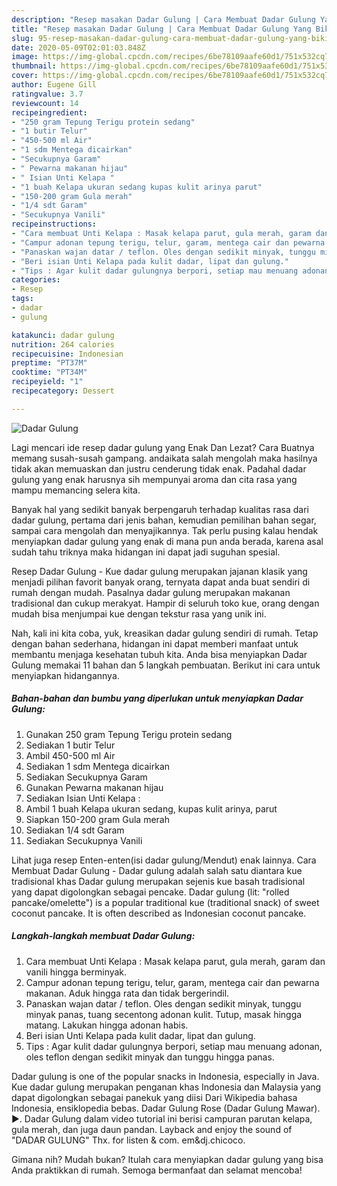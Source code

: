 ```yaml
---
description: "Resep masakan Dadar Gulung | Cara Membuat Dadar Gulung Yang Bikin Ngiler"
title: "Resep masakan Dadar Gulung | Cara Membuat Dadar Gulung Yang Bikin Ngiler"
slug: 95-resep-masakan-dadar-gulung-cara-membuat-dadar-gulung-yang-bikin-ngiler
date: 2020-05-09T02:01:03.848Z
image: https://img-global.cpcdn.com/recipes/6be78109aafe60d1/751x532cq70/dadar-gulung-foto-resep-utama.jpg
thumbnail: https://img-global.cpcdn.com/recipes/6be78109aafe60d1/751x532cq70/dadar-gulung-foto-resep-utama.jpg
cover: https://img-global.cpcdn.com/recipes/6be78109aafe60d1/751x532cq70/dadar-gulung-foto-resep-utama.jpg
author: Eugene Gill
ratingvalue: 3.7
reviewcount: 14
recipeingredient:
- "250 gram Tepung Terigu protein sedang"
- "1 butir Telur"
- "450-500 ml Air"
- "1 sdm Mentega dicairkan"
- "Secukupnya Garam"
- " Pewarna makanan hijau"
- " Isian Unti Kelapa "
- "1 buah Kelapa ukuran sedang kupas kulit arinya parut"
- "150-200 gram Gula merah"
- "1/4 sdt Garam"
- "Secukupnya Vanili"
recipeinstructions:
- "Cara membuat Unti Kelapa : Masak kelapa parut, gula merah, garam dan vanili hingga berminyak."
- "Campur adonan tepung terigu, telur, garam, mentega cair dan pewarna makanan. Aduk hingga rata dan tidak bergerindil."
- "Panaskan wajan datar / teflon. Oles dengan sedikit minyak, tunggu minyak panas, tuang secentong adonan kulit. Tutup, masak hingga matang. Lakukan hingga adonan habis."
- "Beri isian Unti Kelapa pada kulit dadar, lipat dan gulung."
- "Tips : Agar kulit dadar gulungnya berpori, setiap mau menuang adonan, oles teflon dengan sedikit minyak dan tunggu hingga panas."
categories:
- Resep
tags:
- dadar
- gulung

katakunci: dadar gulung 
nutrition: 264 calories
recipecuisine: Indonesian
preptime: "PT37M"
cooktime: "PT34M"
recipeyield: "1"
recipecategory: Dessert

---
```



![Dadar Gulung](https://img-global.cpcdn.com/recipes/6be78109aafe60d1/751x532cq70/dadar-gulung-foto-resep-utama.jpg)

Lagi mencari ide resep dadar gulung yang Enak Dan Lezat? Cara Buatnya memang susah-susah gampang. andaikata salah mengolah maka hasilnya tidak akan memuaskan dan justru cenderung tidak enak. Padahal dadar gulung yang enak harusnya sih mempunyai aroma dan cita rasa yang mampu memancing selera kita.

Banyak hal yang sedikit banyak berpengaruh terhadap kualitas rasa dari dadar gulung, pertama dari jenis bahan, kemudian pemilihan bahan segar, sampai cara mengolah dan menyajikannya. Tak perlu pusing kalau hendak menyiapkan dadar gulung yang enak di mana pun anda berada, karena asal sudah tahu triknya maka hidangan ini dapat jadi suguhan spesial.

Resep Dadar Gulung - Kue dadar gulung merupakan jajanan klasik yang menjadi pilihan favorit banyak orang, ternyata dapat anda buat sendiri di rumah dengan mudah. Pasalnya dadar gulung merupakan makanan tradisional dan cukup merakyat. Hampir di seluruh toko kue, orang dengan mudah bisa menjumpai kue dengan tekstur rasa yang unik ini.


Nah, kali ini kita coba, yuk, kreasikan dadar gulung sendiri di rumah. Tetap dengan bahan sederhana, hidangan ini dapat memberi manfaat untuk membantu menjaga kesehatan tubuh kita. Anda bisa menyiapkan Dadar Gulung memakai 11 bahan dan 5 langkah pembuatan. Berikut ini cara untuk menyiapkan hidangannya.

<!--inarticleads1-->

##### Bahan-bahan dan bumbu yang diperlukan untuk menyiapkan Dadar Gulung:

1. Gunakan 250 gram Tepung Terigu protein sedang
1. Sediakan 1 butir Telur
1. Ambil 450-500 ml Air
1. Sediakan 1 sdm Mentega dicairkan
1. Sediakan Secukupnya Garam
1. Gunakan  Pewarna makanan hijau
1. Sediakan  Isian Unti Kelapa :
1. Ambil 1 buah Kelapa ukuran sedang, kupas kulit arinya, parut
1. Siapkan 150-200 gram Gula merah
1. Sediakan 1/4 sdt Garam
1. Sediakan Secukupnya Vanili


Lihat juga resep Enten-enten(isi dadar gulung/Mendut) enak lainnya. Cara Membuat Dadar Gulung - Dadar gulung adalah salah satu diantara kue tradisional khas Dadar gulung merupakan sejenis kue basah tradisional yang dapat digolongkan sebagai pencake. Dadar gulung (lit: &#34;rolled pancake/omelette&#34;) is a popular traditional kue (traditional snack) of sweet coconut pancake. It is often described as Indonesian coconut pancake. 

<!--inarticleads2-->

##### Langkah-langkah membuat Dadar Gulung:

1. Cara membuat Unti Kelapa : Masak kelapa parut, gula merah, garam dan vanili hingga berminyak.
1. Campur adonan tepung terigu, telur, garam, mentega cair dan pewarna makanan. Aduk hingga rata dan tidak bergerindil.
1. Panaskan wajan datar / teflon. Oles dengan sedikit minyak, tunggu minyak panas, tuang secentong adonan kulit. Tutup, masak hingga matang. Lakukan hingga adonan habis.
1. Beri isian Unti Kelapa pada kulit dadar, lipat dan gulung.
1. Tips : Agar kulit dadar gulungnya berpori, setiap mau menuang adonan, oles teflon dengan sedikit minyak dan tunggu hingga panas.


Dadar gulung is one of the popular snacks in Indonesia, especially in Java. Kue dadar gulung merupakan penganan khas Indonesia dan Malaysia yang dapat digolongkan sebagai panekuk yang diisi Dari Wikipedia bahasa Indonesia, ensiklopedia bebas. Dadar Gulung Rose (Dadar Gulung Mawar). ►. Dadar Gulung dalam video tutorial ini berisi campuran parutan kelapa, gula merah, dan juga daun pandan. Layback and enjoy the sound of &#34;DADAR GULUNG&#34; Thx. for listen &amp; com. em&amp;dj.chicoco. 

Gimana nih? Mudah bukan? Itulah cara menyiapkan dadar gulung yang bisa Anda praktikkan di rumah. Semoga bermanfaat dan selamat mencoba!
